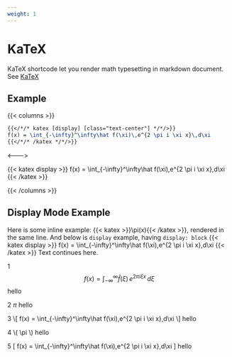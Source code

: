 ```yaml
---
weight: 1
---
```


# KaTeX

KaTeX shortcode let you render math typesetting in markdown document. See [KaTeX](https://katex.org/)

## Example
{{< columns >}}

```latex
{{</*/* katex [display] [class="text-center"] */*/>}}
f(x) = \int_{-\infty}^\infty\hat f(\xi)\,e^{2 \pi i \xi x}\,d\xi
{{</*/* /katex */*/>}}
```

<--->

{{< katex display >}}
f(x) = \int_{-\infty}^\infty\hat f(\xi)\,e^{2 \pi i \xi x}\,d\xi
{{< /katex >}}

{{< /columns >}}

## Display Mode Example

Here is some inline example: {{< katex >}}\pi(x){{< /katex >}}, rendered in the same line. And below is `display` example, having `display: block`
{{< katex display >}}
f(x) = \int_{-\infty}^\infty\hat f(\xi)\,e^{2 \pi i \xi x}\,d\xi
{{< /katex >}}
Text continues here.

1
$$
f(x) = \int_{-\infty}^\infty\hat f(\xi)\,e^{2 \pi i \xi x}\,d\xi
$$
hello


2 $\pi$ hello


3
\\[
f(x) = \int_{-\infty}^\infty\hat f(\xi)\,e^{2 \pi i \xi x}\,d\xi
\\]
hello


4 \\( \pi \\) hello


5
[
f(x) = \int_{-\infty}^\infty\hat f(\xi)\,e^{2 \pi i \xi x}\,d\xi
]
hello
